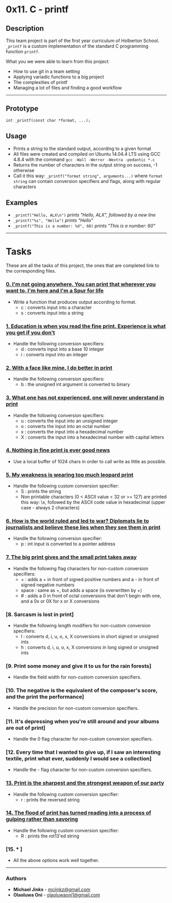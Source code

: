# 0x11. C - printf

## Description

This team project is part of the first year curriculum of Holberton School.
`_printf` is a custom implementation of the standard C programming function `printf`.

What you we were able to learn from this project:

- How to use git in a team setting
- Applying variadic functions to a big project
- The complexities of printf
- Managing a lot of files and finding a good workflow

---

## Prototype

`int _printf(const char *format, ...);`

## Usage

- Prints a string to the standard output, according to a given format
- All files were created and compiled on Ubuntu 14.04.4 LTS using GCC 4.8.4 with the command `gcc -Wall -Werror -Wextra -pedantic *.c`
- Returns the number of characters in the output string on success, -1 otherwise
- Call it this way: `_printf("format string", arguments...)` where `format string` can contain conversion specifiers and flags,
  along with regular characters

## Examples

- `_printf("Hello, ALX\n")` _prints "Hello, ALX", followed by a new line_
- `_printf("%s", "Hello")` _prints "Hello"_
- `_printf("This is a number: %d", 60)` _prints "This is a number: 60"_

---

# Tasks

These are all the tasks of this project, the ones that are completed link to the corresponding files.

### [0. I'm not going anywhere. You can print that wherever you want to. I'm here and I'm a Spur for life](./_printf.c)

- Write a function that produces output according to format.
  - c : converts input into a character
  - s : converts input into a string

### [1. Education is when you read the fine print. Experience is what you get if you don't](./print_nums.c)

- Handle the following conversion specifiers:
  - d : converts input into a base 10 integer
  - i : converts input into an integer

### [2. With a face like mine, I do better in print](./print_bases.c)

- Handle the following conversion specifiers:
  - b : the unsigned int argument is converted to binary

### [3. What one has not experienced, one will never understand in print](./print_bases.c)

- Handle the following conversion specifiers:
  - u : converts the input into an unsigned integer
  - o : converts the input into an octal number
  - x : converts the input into a hexadecimal number
  - X : converts the input into a hexadecimal number with capital letters

### [4. Nothing in fine print is ever good news](./write_funcs.c)

- Use a local buffer of 1024 chars in order to call write as little as possible.

### [5. My weakness is wearing too much leopard print](./print_custom.c)

- Handle the following custom conversion specifier:
  - S : prints the string
  - Non printable characters (0 < ASCII value < 32 or >= 127) are printed this way: \x, followed by the ASCII code value in hexadecimal (upper case - always 2 characters)

### [6. How is the world ruled and led to war? Diplomats lie to journalists and believe these lies when they see them in print](./print_address.c)

- Handle the following conversion specifier:
  - p : int input is converted to a pointer address

### [7. The big print gives and the small print takes away](./get_flag.c)

- Handle the following flag characters for non-custom conversion specifiers:
  - \+ : adds a \+ in front of signed positive numbers and a \- in front of signed negative numbers
  - space : same as \+, but adds a space (is overwritten by \+)
  - \# : adds a 0 in front of octal conversions that don't begin with one, and a 0x or 0X for x or X conversions

### [8. Sarcasm is lost in print]

- Handle the following length modifiers for non-custom conversion specifiers:
  - l : converts d, i, u, o, x, X conversions in short signed or unsigned ints
  - h : converts d, i, u, o, x, X conversions in long signed or unsigned ints

### [9. Print some money and give it to us for the rain forests]

- Handle the field width for non-custom conversion specifiers.

### [10. The negative is the equivalent of the composer's score, and the print the performance]

- Handle the precision for non-custom conversion specifiers.

### [11. It's depressing when you're still around and your albums are out of print]

- Handle the 0 flag character for non-custom conversion specifiers.

### [12. Every time that I wanted to give up, if I saw an interesting textile, print what ever, suddenly I would see a collection]

- Handle the - flag character for non-custom conversion specifiers.

### [13. Print is the sharpest and the strongest weapon of our party](./print_custom.c)

- Handle the following custom conversion specifier:
  - r : prints the reversed string

### [14. The flood of print has turned reading into a process of gulping rather than savoring](./print_custom.c)

- Handle the following custom conversion specifier:
  - R : prints the rot13'ed string

### [15. * ]

- All the above options work well together.

---

### Authors

- **Michael Jinks** - [mcjinkz@gmail.com](https://github.com/WanLoq)
- **Olaoluwa Oni** - [olaoluwaoni1@gmail.com](https://github.com/fessy01)

